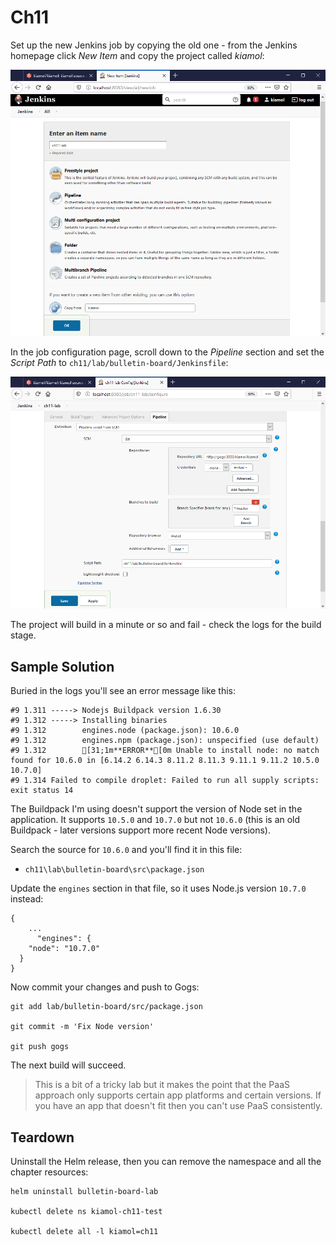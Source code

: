 # Ch11

Set up the new Jenkins job by copying the old one - from the Jenkins homepage click _New Item_ and copy the project called _kiamol_:

![Copy the Jenkins pipeline](docs/jenkins-new-item.png)

In the job configuration page, scroll down to the _Pipeline_ section and set the _Script Path_ to `ch11/lab/bulletin-board/Jenkinsfile`:

![Update the script path](docs/jenkins-pipeline-path.png)

The project will build in a minute or so and fail - check the logs for the build stage.

## Sample Solution

Buried in the logs you'll see an error message like this:

```
#9 1.311 -----> Nodejs Buildpack version 1.6.30
#9 1.312 -----> Installing binaries
#9 1.312        engines.node (package.json): 10.6.0
#9 1.312        engines.npm (package.json): unspecified (use default)
#9 1.312        [31;1m**ERROR**[0m Unable to install node: no match found for 10.6.0 in [6.14.2 6.14.3 8.11.2 8.11.3 9.11.1 9.11.2 10.5.0 10.7.0]
#9 1.314 Failed to compile droplet: Failed to run all supply scripts: exit status 14
```

The Buildpack I'm using doesn't support the version of Node set in the application. It supports `10.5.0` and `10.7.0` but not `10.6.0` (this is an old Buildpack - later versions support more recent Node versions).

Search the source for `10.6.0` and you'll find it in this file:

- `ch11\lab\bulletin-board\src\package.json`

Update the `engines` section in that file, so it uses Node.js version `10.7.0` instead:

```
{ 
    ...
      "engines": {
    "node": "10.7.0"
  }
}
```

Now commit your changes and push to Gogs:

```
git add lab/bulletin-board/src/package.json

git commit -m 'Fix Node version'

git push gogs
```

The next build will succeed. 

> This is a bit of a tricky lab but it makes the point that the PaaS approach only supports certain app platforms and certain versions. If you have an app that doesn't fit then you can't use PaaS consistently.

## Teardown

Uninstall the Helm release, then you can remove the namespace and all the chapter resources:

```
helm uninstall bulletin-board-lab

kubectl delete ns kiamol-ch11-test

kubectl delete all -l kiamol=ch11
```